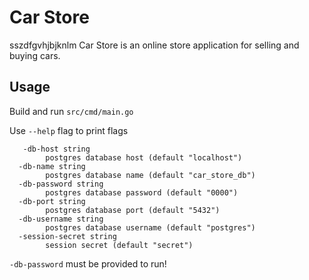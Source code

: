 # Car Store
sszdfgvhjbjknlm
Car Store is an online store application for selling and buying cars.

## Usage

Build and run `src/cmd/main.go`

Use `--help` flag to print flags

```
   -db-host string
        postgres database host (default "localhost")   
  -db-name string
        postgres database name (default "car_store_db")
  -db-password string
        postgres database password (default "0000")
  -db-port string
        postgres database port (default "5432")
  -db-username string
        postgres database username (default "postgres")
  -session-secret string
        session secret (default "secret")

```

`-db-password` must be provided to run!
